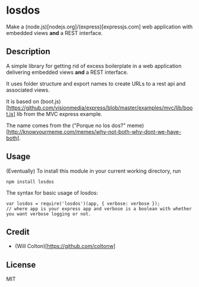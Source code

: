 # losdos

Make a (node.js)[nodejs.org]/(express)[expressjs.com] web application with embedded views **and** a REST interface.


## Description

A simple library for getting rid of excess boilerplate in a web application delivering embedded views **and** a REST interface.

It uses folder structure and export names to create URLs to a rest api and associated views.

It is based on (boot.js)[https://github.com/visionmedia/express/blob/master/examples/mvc/lib/boot.js] lib from the MVC express example.

The name comes from the ("Porque no los dos?" meme)[http://knowyourmeme.com/memes/why-not-both-why-dont-we-have-both].

## Usage

(Eventually) To install this module in your current working directory, run

```
npm install losdos
```

The syntax for basic usage of losdos:

```
var losdos = require('losdos')(app, { verbose: verbose });
// where app is your express app and verbose is a boolean with whether you want verbose logging or not.
```

## Credit

- (Will Colton)[https://github.com/coltonw]



## License

MIT